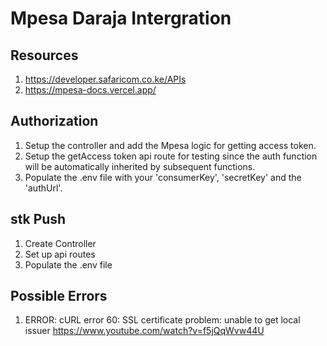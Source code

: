 # Mpesa Daraja Intergration
## Resources
1. https://developer.safaricom.co.ke/APIs
2. https://mpesa-docs.vercel.app/ 

## Authorization 
1. Setup the controller and add the Mpesa logic for getting access token.
2. Setup the getAccess token api route for testing since the auth function will be automatically inherited by subsequent functions.
3. Populate the .env file with your 'consumerKey', 'secretKey' and the 'authUrl'.  

## stk Push
1. Create Controller
2. Set up api routes 
3. Populate the .env file

## Possible Errors 

1. ERROR: cURL error 60: SSL certificate problem: unable to get local issuer
https://www.youtube.com/watch?v=f5jQqWvw44U
